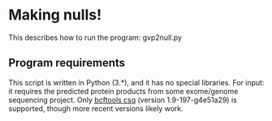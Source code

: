 # Making nulls!

This describes how to run the program: gvp2null.py


## Program requirements
This script is written in Python (3.*), and it has no special libraries.
For input: it requires the predicted protein products from some exome/genome sequencing project. Only [bcftools csq](https://samtools.github.io/bcftools/bcftools.html#csq) (version 1.9-197-g4e51a29) is supported, though more recent versions likely work.



